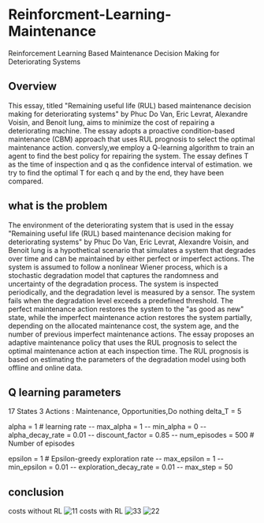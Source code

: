 # Reinforcment-Learning-Maintenance
Reinforcement Learning Based Maintenance Decision Making for Deteriorating Systems
## Overview
This essay, titled "Remaining useful life (RUL) based maintenance decision making for deteriorating systems" by Phuc Do Van, Eric Levrat, Alexandre Voisin, and Benoit Iung, aims to minimize the cost of repairing a deteriorating machine. The essay adopts a proactive condition-based maintenance (CBM) approach that uses RUL prognosis to select the optimal maintenance action. conversly,we employ a Q-learning algorithm to train an agent to find the best policy for repairing the system. The essay defines T as the time of inspection and q as the confidence interval of estimation. we try to find the optimal T for each q and by the end, they have been compared.


## what is the problem

The environment of the deteriorating system that is used in the essay "Remaining useful life (RUL) based maintenance decision making for deteriorating systems" by Phuc Do Van, Eric Levrat, Alexandre Voisin, and Benoit Iung is a hypothetical scenario that simulates a system that degrades over time and can be maintained by either perfect or imperfect actions. The system is assumed to follow a nonlinear Wiener process, which is a stochastic degradation model that captures the randomness and uncertainty of the degradation process. The system is inspected periodically, and the degradation level is measured by a sensor. The system fails when the degradation level exceeds a predefined threshold. The perfect maintenance action restores the system to the "as good as new" state, while the imperfect maintenance action restores the system partially, depending on the allocated maintenance cost, the system age, and the number of previous imperfect maintenance actions. The essay proposes an adaptive maintenance policy that uses the RUL prognosis to select the optimal maintenance action at each inspection time. The RUL prognosis is based on estimating the parameters of the degradation model using both offline and online data. 

## Q learning parameters

17 States
3 Actions : Maintenance, Opportunities,Do nothing
delta_T = 5

alpha = 1 # learning rate --
max_alpha = 1 --
min_alpha = 0 --
alpha_decay_rate = 0.01 --
discount_factor = 0.85 --
num_episodes = 500 # Number of episodes 

epsilon = 1  # Epsilon-greedy exploration rate --
max_epsilon = 1 --
min_epsilon = 0.01 --
exploration_decay_rate = 0.01 --
max_step = 50

## conclusion
costs without RL
![11](https://github.com/mamad-hosn/Reinforcment-Learning-Maintenance-Policy/assets/90955072/c315d7c6-b2be-490f-b225-916526eb9de9)
costs with RL
![33](https://github.com/mamad-hosn/Reinforcment-Learning-Maintenance-Policy/assets/90955072/6a3cbad0-0c49-4ffa-a071-4dcaef5b2834)
![22](https://github.com/mamad-hosn/Reinforcment-Learning-Maintenance-Policy/assets/90955072/0af63d1d-b11a-4026-ac13-f4de797d5485)




